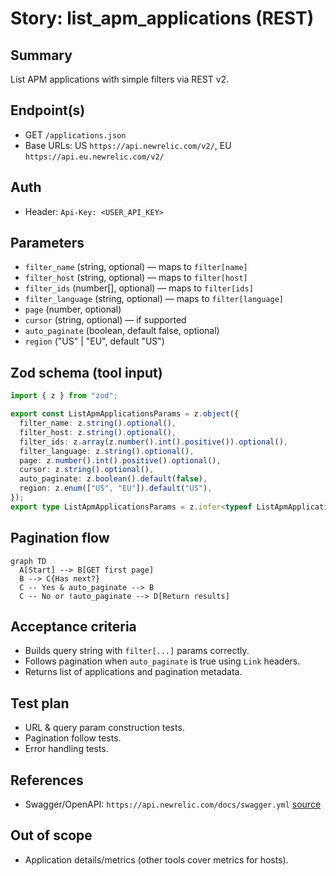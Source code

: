 # Story: list_apm_applications (REST)

## Summary

List APM applications with simple filters via REST v2.

## Endpoint(s)

- GET `/applications.json`
- Base URLs: US `https://api.newrelic.com/v2/`, EU `https://api.eu.newrelic.com/v2/`

## Auth

- Header: `Api-Key: <USER_API_KEY>`

## Parameters

- `filter_name` (string, optional) — maps to `filter[name]`
- `filter_host` (string, optional) — maps to `filter[host]`
- `filter_ids` (number[], optional) — maps to `filter[ids]`
- `filter_language` (string, optional) — maps to `filter[language]`
- `page` (number, optional)
- `cursor` (string, optional) — if supported
- `auto_paginate` (boolean, default false, optional)
- `region` ("US" | "EU", default "US")

## Zod schema (tool input)

```ts
import { z } from "zod";

export const ListApmApplicationsParams = z.object({
  filter_name: z.string().optional(),
  filter_host: z.string().optional(),
  filter_ids: z.array(z.number().int().positive()).optional(),
  filter_language: z.string().optional(),
  page: z.number().int().positive().optional(),
  cursor: z.string().optional(),
  auto_paginate: z.boolean().default(false),
  region: z.enum(["US", "EU"]).default("US"),
});
export type ListApmApplicationsParams = z.infer<typeof ListApmApplicationsParams>;
```

## Pagination flow

```mermaid
graph TD
  A[Start] --> B[GET first page]
  B --> C{Has next?}
  C -- Yes & auto_paginate --> B
  C -- No or !auto_paginate --> D[Return results]
```

## Acceptance criteria

- Builds query string with `filter[...]` params correctly.
- Follows pagination when `auto_paginate` is true using `Link` headers.
- Returns list of applications and pagination metadata.

## Test plan

- URL & query param construction tests.
- Pagination follow tests.
- Error handling tests.

## References

- Swagger/OpenAPI: `https://api.newrelic.com/docs/swagger.yml` [source](https://api.newrelic.com/docs/swagger.yml)

## Out of scope

- Application details/metrics (other tools cover metrics for hosts).
